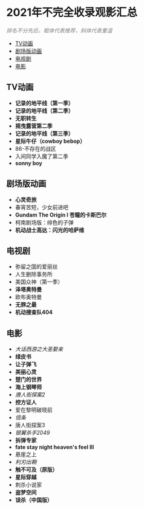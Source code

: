 <h1>2021年不完全收录观影汇总</h1>

<font color=gray>*排名不分先后，粗体代表推荐，斜体代表重温*</font>

- [TV动画](#tv动画)
- [剧场版动画](#剧场版动画)
- [电视剧](#电视剧)
- [电影](#电影)

## TV动画
- **记录的地平线（第一季）**
- **记录的地平线（第二季）**
- **无职转生**
- **摇曳露营第二季**
- **记录的地平线（第三季）**
- **星际牛仔（cowboy bebop）**
- 86-不存在的战区
- 入间同学入魔了第二季
- **sonny boy**

## 剧场版动画
- **心灵奇旅**
- 春宵苦短，少女前进吧
- **Gundam The Origin I 苍瞳的卡斯巴尔**
- 柯南剧场版：绯色的子弹
- **机动战士高达：闪光的哈萨维**

## 电视剧
- 弥留之国的爱丽丝
- 人生删除事务所
- 美国众神（第一季）
- **泽塔奥特曼**
- 欧布奥特曼
- **无罪之最**
- **机动搜查队404**

## 电影
- *大话西游之大圣娶亲*
- **绿皮书**
- **让子弹飞**
- **美丽心灵**
- **楚门的世界**
- **海上钢琴师**
- *唐人街探案2*
- **控方证人**
- 爱在黎明破晓前
- *信条*
- 唐人街探案3
- *银翼杀手2049*
- **拆弹专家**
- **fate stay night heaven's feel III**
- 悬崖之上
- *利刃出鞘*
- **触不可及（原版）**
- **星际穿越**
- 刺杀小说家
- **盗梦空间**
- **误杀（中国版）**
